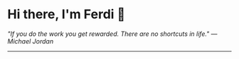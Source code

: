 <h1>Hi there, I'm Ferdi 👋</h1>

<p><em>
  "If you do the work you get rewarded. There are no shortcuts in life." — Michael Jordan
</em></p>

---
